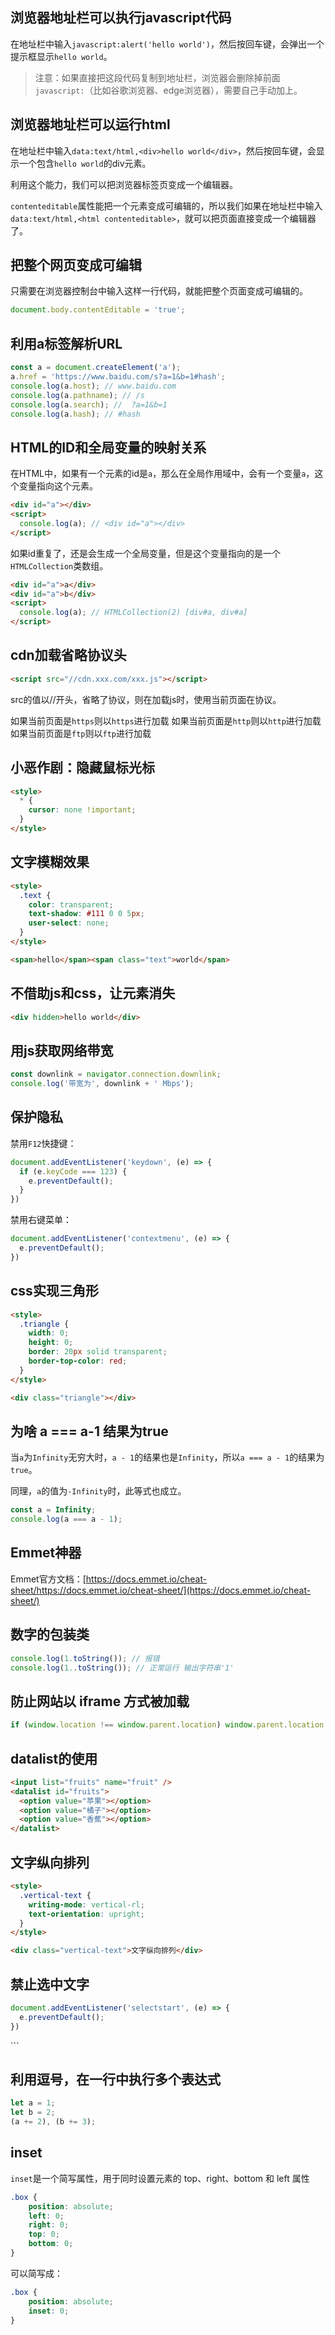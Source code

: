 ## 浏览器地址栏可以执行javascript代码

在地址栏中输入`javascript:alert('hello world')`，然后按回车键，会弹出一个提示框显示`hello world`。

> 注意：如果直接把这段代码复制到地址栏，浏览器会删除掉前面`javascript:`（比如谷歌浏览器、edge浏览器），需要自己手动加上。

## 浏览器地址栏可以运行html

在地址栏中输入`data:text/html,<div>hello world</div>`，然后按回车键，会显示一个包含`hello world`的div元素。

利用这个能力，我们可以把浏览器标签页变成一个编辑器。

`contenteditable`属性能把一个元素变成可编辑的，所以我们如果在地址栏中输入`data:text/html,<html contenteditable>`，就可以把页面直接变成一个编辑器了。

## 把整个网页变成可编辑

只需要在浏览器控制台中输入这样一行代码，就能把整个页面变成可编辑的。
```js
document.body.contentEditable = 'true';
```

## 利用a标签解析URL

```js
const a = document.createElement('a');
a.href = 'https://www.baidu.com/s?a=1&b=1#hash';
console.log(a.host); // www.baidu.com
console.log(a.pathname); // /s
console.log(a.search); //  ?a=1&b=1
console.log(a.hash); // #hash
```

## HTML的ID和全局变量的映射关系

在HTML中，如果有一个元素的id是`a`，那么在全局作用域中，会有一个变量`a`，这个变量指向这个元素。

```html
<div id="a"></div>
<script>
  console.log(a); // <div id="a"></div>
</script>
```

如果id重复了，还是会生成一个全局变量，但是这个变量指向的是一个`HTMLCollection`类数组。

```html
<div id="a">a</div>
<div id="a">b</div>
<script>
  console.log(a); // HTMLCollection(2) [div#a, div#a]
</script>
```

## cdn加载省略协议头
```html
<script src="//cdn.xxx.com/xxx.js"></script>
```
src的值以//开头，省略了协议，则在加载js时，使用当前页面在协议。

如果当前页面是`https`则以`https`进行加载
如果当前页面是`http`则以`http`进行加载
如果当前页面是`ftp`则以`ftp`进行加载

## 小恶作剧：隐藏鼠标光标
```html
<style>
  * {
    cursor: none !important;
  }
</style>
```

## 文字模糊效果
```html
<style>
  .text {
    color: transparent;
    text-shadow: #111 0 0 5px;
    user-select: none;
  }
</style>

<span>hello</span><span class="text">world</span>
```

## 不借助js和css，让元素消失
```html
<div hidden>hello world</div>
```

## 用js获取网络带宽
```js
const downlink = navigator.connection.downlink;
console.log('带宽为', downlink + ' Mbps');
```

## 保护隐私
禁用`F12`快捷键：
```js
document.addEventListener('keydown', (e) => {
  if (e.keyCode === 123) {
    e.preventDefault();
  }
})
```

禁用右键菜单：
```js
document.addEventListener('contextmenu', (e) => {
  e.preventDefault();
})
```

## css实现三角形
```html
<style>
  .triangle {
    width: 0;
    height: 0;
    border: 20px solid transparent;
    border-top-color: red;
  }
</style>

<div class="triangle"></div>
```

## 为啥 a === a-1 结果为true
当`a`为`Infinity`无穷大时，`a - 1`的结果也是`Infinity`，所以`a === a - 1`的结果为`true`。

同理，`a`的值为`-Infinity`时，此等式也成立。
```js
const a = Infinity;
console.log(a === a - 1);
```

## Emmet神器
Emmet官方文档：[https://docs.emmet.io/cheat-sheet/https://docs.emmet.io/cheat-sheet/](https://docs.emmet.io/cheat-sheet/)

## 数字的包装类
```js
console.log(1.toString()); // 报错
console.log(1..toString()); // 正常运行 输出字符串'1'
```

## 防止网站以 iframe 方式被加载
```js
if (window.location !== window.parent.location) window.parent.location = window.location;
```

## datalist的使用
```html
<input list="fruits" name="fruit" />
<datalist id="fruits">
  <option value="苹果"></option>
  <option value="橘子"></option>
  <option value="香蕉"></option>
</datalist>
```

## 文字纵向排列
```html
<style>
  .vertical-text {
    writing-mode: vertical-rl;
    text-orientation: upright;
  }
</style>

<div class="vertical-text">文字纵向排列</div>
```

## 禁止选中文字
```js
document.addEventListener('selectstart', (e) => {
  e.preventDefault();
})
```
</style>
```

## 利用逗号，在一行中执行多个表达式
```js
let a = 1;
let b = 2;
(a += 2), (b += 3);
```

## inset
`inset`是一个简写属性，用于同时设置元素的 top、right、bottom 和 left 属性

```css
.box {
    position: absolute;
    left: 0;
    right: 0;
    top: 0;
    bottom: 0;
}
```
可以简写成：
```css
.box {
    position: absolute;
    inset: 0;
}
```